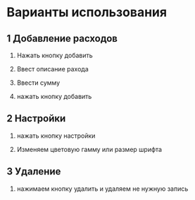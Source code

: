 # Варианты использования

## 1 Добавление расходов 

1. Нажать кнопку добавить 

2. Ввест описание рахода 

3. Ввести сумму

4. нажать кнопку добавить

## 2 Настройки 

1. нажать кнопку настройки 

2. Изменяем цветовую гамму или размер шрифта

## 3 Удаление 

1. нажимаем кнопку удалить и удаляем не нужную запись


